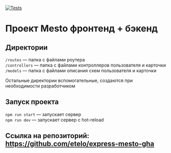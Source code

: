 [![Tests](../../actions/workflows/tests-13-sprint.yml/badge.svg)](../../actions/workflows/tests-13-sprint.yml) 
<!-- [![Tests](../../actions/workflows/tests-14-sprint.yml/badge.svg)](../../actions/workflows/tests-14-sprint.yml) -->

# Проект Mesto фронтенд + бэкенд


## Директории

`/routes` — папка с файлами роутера  
`/controllers` — папка с файлами контроллеров пользователя и карточки   
`/models` — папка с файлами описания схем пользователя и карточки  
  
Остальные директории вспомогательные, создаются при необходимости разработчиком

## Запуск проекта

`npm run start` — запускает сервер   
`npm run dev` — запускает сервер с hot-reload

## Ссылка на репозиторий: https://github.com/etelo/express-mesto-gha

